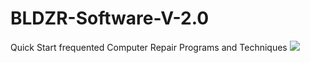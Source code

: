 # BLDZR-Software-V-2.0
Quick Start frequented Computer Repair Programs and Techniques
<img src="http://s11.postimg.org/54z4ex4er/bldzrsoft.png"/>
